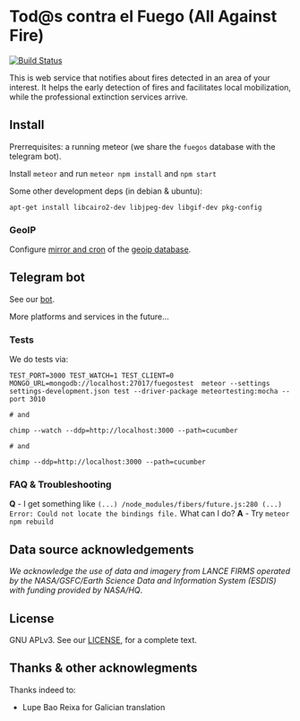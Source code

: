 # Tod@s contra el Fuego (All Against Fire)

[![Build Status](http://ci.comunes.org/buildStatus/icon?job=todos-contra-el-fuego-web)](http://ci.comunes.org/job/todos-contra-el-fuego-web/)

This is web service that notifies about fires detected in an area of your interest. It helps the early detection of fires and facilitates local mobilization, while the professional extinction services arrive.

## Install

Prerrequisites: a running meteor (we share the `fuegos` database with the telegram bot).

Install `meteor` and run `meteor npm install` and `npm start`

Some other development deps (in debian & ubuntu):
```
apt-get install libcairo2-dev libjpeg-dev libgif-dev pkg-config
```

### GeoIP

Configure [mirror and cron](https://www.npmjs.com/package/maxmind-geolite2-mirror) of the [geoip database](http://dev.maxmind.com/geoip/geoip2/geolite2/).

## Telegram bot

See our [bot](https://github.com/comunes/todos-contra-el-fuego/tree/master/telegram-bot).

More platforms and services in the future...

### Tests

We do tests via:
```
TEST_PORT=3000 TEST_WATCH=1 TEST_CLIENT=0 MONGO_URL=mongodb://localhost:27017/fuegostest  meteor --settings settings-development.json test --driver-package meteortesting:mocha --port 3010

# and

chimp --watch --ddp=http://localhost:3000 --path=cucumber

# and

chimp --ddp=http://localhost:3000 --path=cucumber

```

### FAQ & Troubleshooting

**Q** - I get something like `(...) /node_modules/fibers/future.js:280 (...) Error: Could not locate the bindings file.` What can I do?
**A** - Try `meteor npm rebuild`

## Data source acknowledgements

*We acknowledge the use of data and imagery from LANCE FIRMS operated by the NASA/GSFC/Earth Science Data and Information System (ESDIS) with funding provided by NASA/HQ*.

## License

GNU APLv3. See our [LICENSE](https://github.com/comunes/todos-contra-el-fuego-web/blob/tcef-master/LICENSE.md), for a complete text.

## Thanks & other acknowlegments

Thanks indeed to:
- Lupe Bao Reixa for Galician translation
